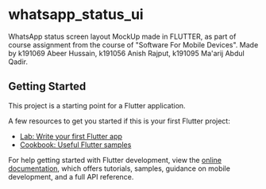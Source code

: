 # whatsapp_status_ui

WhatsApp status screen layout MockUp made in FLUTTER, as part of course assignment from the course of "Software For Mobile Devices".
Made by k191069 Abeer Hussain, k191056 Anish Rajput, k191095 Ma'arij Abdul Qadir.

## Getting Started

This project is a starting point for a Flutter application.

A few resources to get you started if this is your first Flutter project:

- [Lab: Write your first Flutter app](https://docs.flutter.dev/get-started/codelab)
- [Cookbook: Useful Flutter samples](https://docs.flutter.dev/cookbook)

For help getting started with Flutter development, view the
[online documentation](https://docs.flutter.dev/), which offers tutorials,
samples, guidance on mobile development, and a full API reference.
